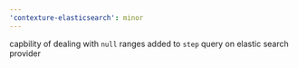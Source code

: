 ```yaml
---
'contexture-elasticsearch': minor
---
```


capbility of dealing with `null` ranges added to `step` query on elastic search provider
